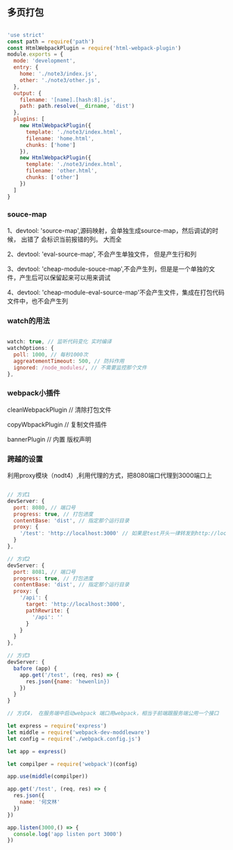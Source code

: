 ## 多页打包

````js

'use strict'
const path = require('path')
const HtmlWebpackPlugin = require('html-webpack-plugin')
module.exports = {
  mode: 'development',
  entry: {
    home: './note3/index.js',
    other: './note3/other.js',
  },
  output: {
    filename: '[name].[hash:8].js',
    path: path.resolve(__dirname, 'dist')
  },
  plugins: [
    new HtmlWebpackPlugin({
      template: './note3/index.html',
      filename: 'home.html',
      chunks: ['home']
    }),
    new HtmlWebpackPlugin({
      template: './note3/index.html',
      filename: 'other.html',
      chunks: ['other']
    })
  ]
}

````

### souce-map

1、devtool: 'source-map',源码映射，会单独生成source-map，然后调试的时候， 出错了 会标识当前报错的列。 大而全

2、devtool: 'eval-source-map', 不会产生单独文件， 但是产生行和列

3、devtool: 'cheap-module-souce-map',不会产生列，但是是一个单独的文件，产生后可以保留起来可以用来调试

4、devtool: 'cheap-module-eval-source-map'不会产生文件，集成在打包代码文件中，也不会产生列

### watch的用法

```js

watch: true, // 监听代码变化 实时编译
watchOptions: {
  poll: 1000, // 每秒1000次
  aggreatementTimeout: 500, // 防抖作用
  ignored: /node_modules/, // 不需要监控那个文件
},

````

### webpack小插件

cleanWebpackPlugin // 清除打包文件

copyWbpackPlugin // 复制文件插件

bannerPlugin // 内置  版权声明


### 跨越的设置

利用proxy模块（nodt4）,利用代理的方式，把8080端口代理到3000端口上

````js

// 方式1
devServer: {
  port: 8080, // 端口号
  progress: true, // 打包进度
  contentBase: 'dist', // 指定那个运行目录
  proxy: {
    '/test': 'http://localhost:3000' // 如果是test开头一律转发到http://localhost:3000
  }
},

// 方式2
devServer: {
  port: 8081, // 端口号
  progress: true, // 打包进度
  contentBase: 'dist', // 指定那个运行目录
  proxy: {
    '/api': {
      target: 'http://localhost:3000',
      pathRewrite: {
        '/api': ''
      }
    }
  }
}, 

// 方式3
devServer: {
  bafore (app) {
    app.get('/test', (req, res) => {
      res.json({name: 'hewenlin})
    })
  }
}

// 方式4， 在服务端中启动webpack 端口用webpack，相当于前端跟服务端公用一个接口

let express = require('express')
let middle = require('webpack-dev-moddleware')
let config = require('./webpack.config.js')

let app = express()

let compilper = require('webpack')(config)

app.use(middle(compilper))

app.get('/test', (req, res) => {
  res.json({
    name: '何文林'
  }) 
})

app.listen(3000,() => {
  console.log('app listen port 3000')
})

````
